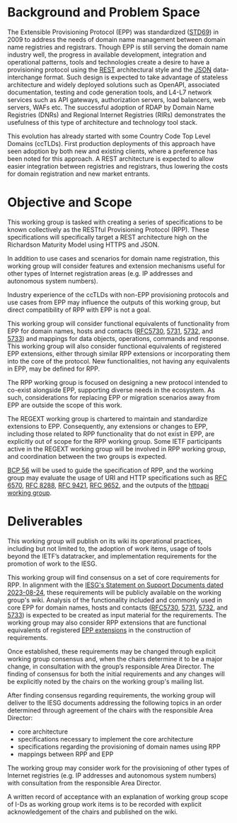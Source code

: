 # Background and Problem Space

The Extensible Provisioning Protocol (EPP) was standardized ([STD69](https://datatracker.ietf.org/doc/std69/)) 
in 2009 to address the needs of domain name management between domain name registries and registrars.
Though EPP is still serving the domain name industry well, the progress in available development, integration and operational
patterns, tools and technologies create a desire to have a provisioning protocol using the 
[REST](https://ics.uci.edu/~fielding/pubs/dissertation/rest_arch_style.htm) architectural style and the 
[JSON](https://datatracker.ietf.org/doc/html/rfc8259) data-interchange format. Such design is expected to 
take advantage of stateless architecture and widely deployed solutions such as OpenAPI, associated documentation,
testing and code generation tools, and L4-L7 network services such as API gateways, authorization servers, load balancers, 
web servers, WAFs etc. The successful adoption of RDAP by Domain Name Registries (DNRs) and Regional Internet Registries (RIRs) 
demonstrates the usefulness of this type of architecture and technology tool stack.

This evolution has already started with some Country Code Top Level Domains (ccTLDs). First production deployments of this approach have seen
adoption by both new and existing clients, where a preference has been noted for this approach.
A REST architecture is expected to allow easier integration between registries and registrars, thus lowering the
costs for domain registration and new market entrants.

# Objective and Scope

This working group is tasked with creating a series of specifications
to be known collectively as the RESTful Provisioning Protocol (RPP).
These specifications will specifically target a REST architecture high on the Richardson Maturity Model
using HTTPS and JSON. 

In addition to use cases and scenarios for domain name registration, this working group will
consider features and extension mechanisms useful for other types of Internet registration areas
(e.g. IP addresses and autonomous system numbers). 

Industry experience of the ccTLDs with non-EPP provisioning protocols and use cases from EPP may influence the outputs
of this working group, but direct compatibility of RPP with EPP is not a goal.

This working group will consider functional equivalents of functionality 
from EPP for domain names, hosts and contacts ([RFC5730](https://datatracker.ietf.org/doc/html/rfc5730),
[5731](https://datatracker.ietf.org/doc/html/rfc5731), [5732](https://datatracker.ietf.org/doc/html/rfc5732), and
[5733](https://datatracker.ietf.org/doc/html/rfc5733)) and mappings for data objects, operations, commands and response.
This working group will also consider functional equivalents of registered EPP extensions, either through 
similar RPP extensions or incorporating them into the core of the protocol.
New functionalities, not having any equivalents in EPP, may be defined for RPP.

The RPP working group is focused on designing a new protocol intended to co-exist alongside EPP, 
supporting diverse needs in the ecosystem. As such, considerations for replacing EPP or migration 
scenarios away from EPP are outside the scope of this work.

The REGEXT working group is chartered to maintain and standardize extensions to EPP. Consequently, 
any extensions or changes to EPP, including those related to RPP functionality that do not exist in EPP, 
are explicitly out of scope for the RPP working group. Some IETF participants active in the REGEXT
working group will be involved in RPP working group, and coordination between the two
groups is expected.

[BCP 56](https://datatracker.ietf.org/doc/html/rfc9205) will be used to guide the specification of RPP,
and the working group may evaluate the usage of URI and HTTP specifications such as 
[RFC 6570](https://datatracker.ietf.org/doc/html/rfc6570), [RFC 8288](https://datatracker.ietf.org/doc/html/rfc8288),
[RFC 9421](https://datatracker.ietf.org/doc/html/rfc9421), [RFC 9652](https://www.rfc-editor.org/rfc/rfc9652.html), 
and the outputs of the [httpapi working group](https://datatracker.ietf.org/wg/httpapi/about/).

# Deliverables

This working group will publish on its wiki its operational practices,
including but not limited to, the adoption of work items, usage of
tools beyond the IETF’s datatracker, and implementation requirements
for the promotion of work to the IESG.

This working group will find consensus on a set of core requirements for RPP.
In alignment with the [IESG's Statement on Support Documents dated 2023-08-24](https://datatracker.ietf.org/doc/statement-iesg-support-documents-in-ietf-working-groups-20230824/),
these requirements will be publicly available on the working group's wiki.
Analysis of the functionality included and commonly used in core EPP for domain names, 
hosts and contacts ([RFC5730](https://datatracker.ietf.org/doc/html/rfc5730),
[5731](https://datatracker.ietf.org/doc/html/rfc5731), [5732](https://datatracker.ietf.org/doc/html/rfc5732), and
[5733](https://datatracker.ietf.org/doc/html/rfc5733)) is expected to be created as input material for the requirements. 
The working group may also consider RPP extensions that are functional equivalents of 
registered [EPP extensions](https://www.iana.org/assignments/epp-extensions/epp-extensions.xhtml) in
the construction of requirements.

Once established, these requirements may be changed through explicit working group 
consensus and, when the chairs determine it to be a major change, in consultation 
with the group’s responsible Area Director. The finding of consensus for both the 
initial requirements and any changes will be explicitly noted by the chairs on the 
working group's mailing list.

After finding consensus regarding requirements, the working group will deliver to the
IESG documents addressing the following topics in an order determined through agreement
of the chairs with the responsible Area Director:
* core architecture
* specifications necessary to implement the core architecture
* specifications regarding the provisioning of domain names using RPP
* mappings between RPP and EPP

The working group may consider work for the provisioning of other types of Internet registries (e.g. IP addresses
and autonomous system numbers) with consultation from the responsible Area Director.

A written record of acceptance with an explanation of working group scope of I-Ds as working group work items 
is to be recorded with explicit acknowledgement of the chairs and published on the wiki.

